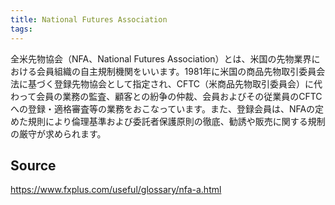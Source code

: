 ```yaml
---
title: National Futures Association
tags: 
---
```


全米先物協会（NFA、National Futures Association）とは、米国の先物業界における会員組織の自主規制機関をいいます。1981年に米国の商品先物取引委員会法に基づく登録先物協会として指定され、CFTC（米商品先物取引委員会）に代わって会員の業務の監査、顧客との紛争の仲裁、会員およびその従業員のCFTCへの登録・適格審査等の業務をおこなっています。また、登録会員は、NFAの定めた規則により倫理基準および委託者保護原則の徹底、勧誘や販売に関する規制の厳守が求められます。

## Source
https://www.fxplus.com/useful/glossary/nfa-a.html